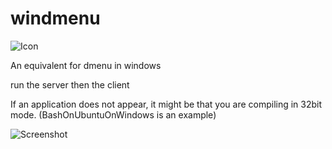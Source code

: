 # windmenu
![Icon](https://raw.githubusercontent.com/psgarsenal/windmenu/master/icon.png)

An equivalent for dmenu in windows

run the server then the client

If an application does not appear, it might be that you are compiling in 32bit mode. (BashOnUbuntuOnWindows is an example)

![Screenshot](https://raw.githubusercontent.com/psgarsenal/windmenu/master/screenshot.png)